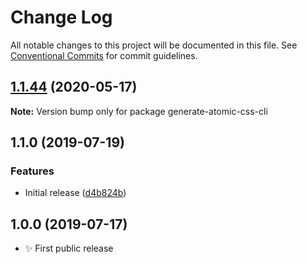 # Change Log

All notable changes to this project will be documented in this file.
See [Conventional Commits](https://conventionalcommits.org) for commit guidelines.

## [1.1.44](https://gitlab.com/codsen/codsen/compare/generate-atomic-css-cli@1.1.43...generate-atomic-css-cli@1.1.44) (2020-05-17)

**Note:** Version bump only for package generate-atomic-css-cli





## 1.1.0 (2019-07-19)

### Features

- Initial release ([d4b824b](https://gitlab.com/codsen/codsen/commit/d4b824b))

## 1.0.0 (2019-07-17)

- ✨ First public release
